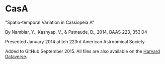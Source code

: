 # CasA

"Spatio-temporal Variation in Cassiopeia A"

By Nambiar, Y., Kashyap, V., & Patnaude, D., 2014, BAAS 223, 353.04

Presented January 2014 at teh 223rd American Astrnomical Society.

Added to GitHub September 2015. All files are also available on the [Harvard Dataverse](https://ui.adsabs.harvard.edu/abs/2014AAS...22335304N/abstract).
